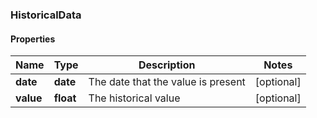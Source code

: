 ### HistoricalData

#### Properties
Name | Type | Description | Notes
------------ | ------------- | ------------- | -------------
**date** | **date** | The date that the value is present | [optional] 
**value** | **float** | The historical value | [optional] 



